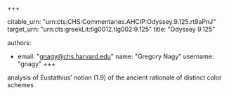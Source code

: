 +++


citable_urn: "urn:cts:CHS:Commentaries.AHCIP:Odyssey.9.125.rt9aPnJ"
target_urn: "urn:cts:greekLit:tlg0012.tlg002:9.125"
title: "Odyssey 9.125"

authors:
- email: "gnagy@chs.harvard.edu"
  name: "Gregory Nagy"
  username: "gnagy"
+++

<p>analysis of Eustathius’ notion (1.9) of the ancient rationale of distinct color schemes</p>